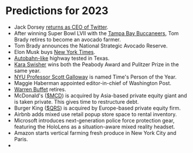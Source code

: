 # Predictions for 2023

  + Jack Dorsey [returns as CEO of Twitter](https://www.youtube.com/watch?v=szUEkiRPQwQ).
  + After winning Super Bowl LVII with the [Tampa Bay Buccaneers](https://www.buccaneers.com/), Tom Brady retires to become an avocado farmer. 
  + Tom Brady announces the National Strategic Avocado Reserve.
  + Elon Musk buys [New York Times](https://www.nytimes.com/).
  + [Autobahn-like](https://en.wikipedia.org/wiki/Autobahn) highway tested in Texas.
  + [Kara Swisher](https://twitter.com/karaswisher) wins both the Peabody Award and Pulitzer Prize in the same year.
  + [NYU Professor Scott Galloway](https://www.profgalloway.com/) is named Time's Person of the Year.
  + Maggie Haberman appointed editor-in-chief of Washington Post.
  + [Warren Buffet](https://www.youtube.com/watch?v=FsDYatBvwYI) retires.
  + McDonald's ([$MCD](https://finance.yahoo.com/quote/MCD)) is acquired by Asia-based private equity giant and is taken private. This gives time to restructure debt.
  + Burger King ([$QRS](https://finance.yahoo.com/quote/QSR)) is acquired by Europe-based private equity firm.
  + Airbnb adds mixed use retail popup store space to rental inventory.
  + Microsoft introduces next-generation police force protection gear, featuring the HoloLens as a situation-aware mixed reality headset.
  + Amazon starts vertical farming fresh produce in New York City and Paris.
  + 
